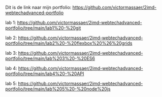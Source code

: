 Dit is de link naar mijn portfolio: https://github.com/victormassaer/2imd-webtechadvanced-portfolio

lab 1: 
https://github.com/victormassaer/2imd-webtechadvanced-portfolio/tree/main/lab1%20-%20git

lab 2:
https://github.com/victormassaer/2imd-webtechadvanced-portfolio/tree/main/lab2%20-%20flexbox%20%26%20grids

lab 3: https://github.com/victormassaer/2imd-webtechadvanced-portfolio/tree/main/lab%203%20-%20ES6

lab 4: https://github.com/victormassaer/2imd-webtechadvanced-portfolio/tree/main/lab4%20-%20API

lab 5: https://github.com/victormassaer/2imd-webtechadvanced-portfolio/tree/main/lab%205%20-%20node%20js

